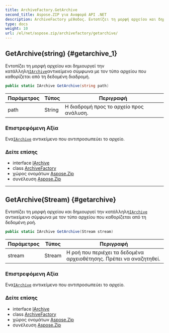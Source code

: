```yaml
---
title: ArchiveFactory.GetArchive
second_title: Aspose.ZIP για Αναφορά API .NET
description: ArchiveFactory μέθοδος. Εντοπίζει τη μορφή αρχείου και δημιουργεί την κατάλληληIArchiveαντικείμενο σύμφωνα με τον τύπο αρχείου που καθορίζεται από τη δεδομένη διαδρομή.
type: docs
weight: 10
url: /el/net/aspose.zip/archivefactory/getarchive/
---
```

## GetArchive(string) {#getarchive_1}

Εντοπίζει τη μορφή αρχείου και δημιουργεί την κατάλληλη[`IArchive`](../../iarchive/)αντικείμενο σύμφωνα με τον τύπο αρχείου που καθορίζεται από τη δεδομένη διαδρομή.

```csharp
public static IArchive GetArchive(string path)
```

| Παράμετρος | Τύπος | Περιγραφή |
| --- | --- | --- |
| path | String | Η διαδρομή προς το αρχείο προς ανάλυση. |

### Επιστρεφόμενη Αξία

Ενα[`IArchive`](../../iarchive/) αντικείμενο που αντιπροσωπεύει το αρχείο.

### Δείτε επίσης

* interface [IArchive](../../iarchive/)
* class [ArchiveFactory](../)
* χώρος ονομάτων [Aspose.Zip](../../archivefactory/)
* συνέλευση [Aspose.Zip](../../../)

---

## GetArchive(Stream) {#getarchive}

Εντοπίζει τη μορφή αρχείου και δημιουργεί την κατάλληλη[`IArchive`](../../iarchive/) αντικείμενο σύμφωνα με τον τύπο αρχείου που καθορίζεται από τη δεδομένη ροή.

```csharp
public static IArchive GetArchive(Stream stream)
```

| Παράμετρος | Τύπος | Περιγραφή |
| --- | --- | --- |
| stream | Stream | Η ροή που περιέχει τα δεδομένα αρχειοθέτησης. Πρέπει να αναζητηθεί. |

### Επιστρεφόμενη Αξία

Ενα[`IArchive`](../../iarchive/) αντικείμενο που αντιπροσωπεύει το αρχείο.

### Δείτε επίσης

* interface [IArchive](../../iarchive/)
* class [ArchiveFactory](../)
* χώρος ονομάτων [Aspose.Zip](../../archivefactory/)
* συνέλευση [Aspose.Zip](../../../)


